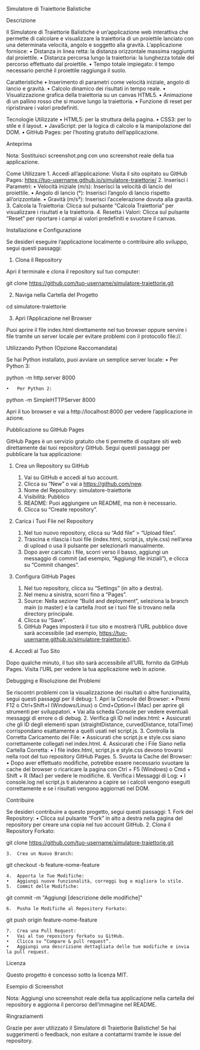 Simulatore di Traiettorie Balistiche

Descrizione

Il Simulatore di Traiettorie Balistiche è un’applicazione web interattiva che permette di calcolare e visualizzare la traiettoria di un proiettile lanciato con una determinata velocità, angolo e soggetto alla gravità. L’applicazione fornisce:
	•	Distanza in linea retta: la distanza orizzontale massima raggiunta dal proiettile.
	•	Distanza percorsa lungo la traiettoria: la lunghezza totale del percorso effettuato dal proiettile.
	•	Tempo totale impiegato: il tempo necessario perché il proiettile raggiunga il suolo.

Caratteristiche
	•	Inserimento di parametri come velocità iniziale, angolo di lancio e gravità.
	•	Calcolo dinamico dei risultati in tempo reale.
	•	Visualizzazione grafica della traiettoria su un canvas HTML5.
	•	Animazione di un pallino rosso che si muove lungo la traiettoria.
	•	Funzione di reset per ripristinare i valori predefiniti.

Tecnologie Utilizzate
	•	HTML5: per la struttura della pagina.
	•	CSS3: per lo stile e il layout.
	•	JavaScript: per la logica di calcolo e la manipolazione del DOM.
	•	GitHub Pages: per l’hosting gratuito dell’applicazione.

Anteprima

Nota: Sostituisci screenshot.png con uno screenshot reale della tua applicazione.

Come Utilizzare
	1.	Accedi all’applicazione:
Visita il sito ospitato su GitHub Pages: https://tuo-username.github.io/simulatore-traiettorie/
	2.	Inserisci i Parametri:
	•	Velocità iniziale (m/s): Inserisci la velocità di lancio del proiettile.
	•	Angolo di lancio (°): Inserisci l’angolo di lancio rispetto all’orizzontale.
	•	Gravità (m/s²): Inserisci l’accelerazione dovuta alla gravità.
	3.	Calcola la Traiettoria:
Clicca sul pulsante “Calcola Traiettoria” per visualizzare i risultati e la traiettoria.
	4.	Resetta i Valori:
Clicca sul pulsante “Reset” per riportare i campi ai valori predefiniti e svuotare il canvas.

Installazione e Configurazione

Se desideri eseguire l’applicazione localmente o contribuire allo sviluppo, segui questi passaggi:

1. Clona il Repository

Apri il terminale e clona il repository sul tuo computer:

git clone https://github.com/tuo-username/simulatore-traiettorie.git

2. Naviga nella Cartella del Progetto

cd simulatore-traiettorie

3. Apri l’Applicazione nel Browser

Puoi aprire il file index.html direttamente nel tuo browser oppure servire i file tramite un server locale per evitare problemi con il protocollo file://.

Utilizzando Python (Opzione Raccomandata)

Se hai Python installato, puoi avviare un semplice server locale:
	•	Per Python 3:

python -m http.server 8000


	•	Per Python 2:

python -m SimpleHTTPServer 8000



Apri il tuo browser e vai a http://localhost:8000 per vedere l’applicazione in azione.

Pubblicazione su GitHub Pages

GitHub Pages è un servizio gratuito che ti permette di ospitare siti web direttamente dai tuoi repository GitHub. Segui questi passaggi per pubblicare la tua applicazione:

1. Crea un Repository su GitHub
	1.	Vai su GitHub e accedi al tuo account.
	2.	Clicca su “New” o vai a https://github.com/new.
	3.	Nome del Repository: simulatore-traiettorie
	4.	Visibilità: Pubblico
	5.	README: Puoi aggiungere un README, ma non è necessario.
	6.	Clicca su “Create repository”.

2. Carica i Tuoi File nel Repository
	1.	Nel tuo nuovo repository, clicca su “Add file” > “Upload files”.
	2.	Trascina e rilascia i tuoi file (index.html, script.js, style.css) nell’area di upload o usa il pulsante per selezionarli manualmente.
	3.	Dopo aver caricato i file, scorri verso il basso, aggiungi un messaggio di commit (ad esempio, “Aggiungi file iniziali”), e clicca su “Commit changes”.

3. Configura GitHub Pages
	1.	Nel tuo repository, clicca su “Settings” (in alto a destra).
	2.	Nel menu a sinistra, scorri fino a “Pages”.
	3.	Source: Nella sezione “Build and deployment”, seleziona la branch main (o master) e la cartella /root se i tuoi file si trovano nella directory principale.
	4.	Clicca su “Save”.
	5.	GitHub Pages imposterà il tuo sito e mostrerà l’URL pubblico dove sarà accessibile (ad esempio, https://tuo-username.github.io/simulatore-traiettorie/).

4. Accedi al Tuo Sito

Dopo qualche minuto, il tuo sito sarà accessibile all’URL fornito da GitHub Pages. Visita l’URL per vedere la tua applicazione web in azione.

Debugging e Risoluzione dei Problemi

Se riscontri problemi con la visualizzazione dei risultati o altre funzionalità, segui questi passaggi per il debug:
	1.	Apri la Console del Browser:
	•	Premi F12 o Ctrl+Shift+I (Windows/Linux) o Cmd+Option+I (Mac) per aprire gli strumenti per sviluppatori.
	•	Vai alla scheda Console per vedere eventuali messaggi di errore o di debug.
	2.	Verifica gli ID nel index.html:
	•	Assicurati che gli ID degli elementi span (straightDistance, curvedDistance, totalTime) corrispondano esattamente a quelli usati nel script.js.
	3.	Controlla la Corretta Caricamento dei File:
	•	Assicurati che script.js e style.css siano correttamente collegati nel index.html.
	4.	Assicurati che i File Siano nella Cartella Corretta:
	•	I file index.html, script.js e style.css devono trovarsi nella root del tuo repository GitHub Pages.
	5.	Svuota la Cache del Browser:
	•	Dopo aver effettuato modifiche, potrebbe essere necessario svuotare la cache del browser o ricaricare la pagina con Ctrl + F5 (Windows) o Cmd + Shift + R (Mac) per vedere le modifiche.
	6.	Verifica i Messaggi di Log:
	•	I console.log nel script.js ti aiuteranno a capire se i calcoli vengono eseguiti correttamente e se i risultati vengono aggiornati nel DOM.

Contribuire

Se desideri contribuire a questo progetto, segui questi passaggi:
	1.	Fork del Repository:
	•	Clicca sul pulsante “Fork” in alto a destra nella pagina del repository per creare una copia nel tuo account GitHub.
	2.	Clona il Repository Forkato:

git clone https://github.com/tuo-username/simulatore-traiettorie.git


	3.	Crea un Nuovo Branch:

git checkout -b feature-nome-feature


	4.	Apporta le Tue Modifiche:
	•	Aggiungi nuove funzionalità, correggi bug o migliora lo stile.
	5.	Commit delle Modifiche:

git commit -m "Aggiungi [descrizione delle modifiche]"


	6.	Pusha le Modifiche al Repository Forkato:

git push origin feature-nome-feature


	7.	Crea una Pull Request:
	•	Vai al tuo repository forkato su GitHub.
	•	Clicca su “Compare & pull request”.
	•	Aggiungi una descrizione dettagliata delle tue modifiche e invia la pull request.

Licenza

Questo progetto è concesso sotto la licenza MIT.

Esempio di Screenshot

Nota: Aggiungi uno screenshot reale della tua applicazione nella cartella del repository e aggiorna il percorso dell’immagine nel README.

Ringraziamenti

Grazie per aver utilizzato il Simulatore di Traiettorie Balistiche! Se hai suggerimenti o feedback, non esitare a contattarmi tramite le issue del repository.
